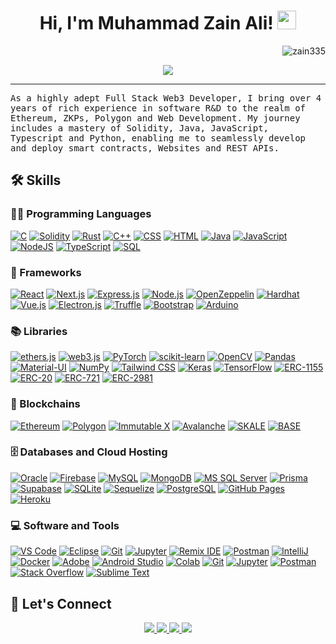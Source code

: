 <h1 align="center">
Hi, I'm Muhammad Zain Ali!
  <img src="https://media.giphy.com/media/hvRJCLFzcasrR4ia7z/giphy.gif" width="30"></h1>
 <img src="https://komarev.com/ghpvc/?username=zain335&label=Profile%20Views&color=0e75b6&style=flat" align='right' alt="zain335" />
<!--  <img src="https://gpvc.arturio.dev/yashitanamdeo" alt="Profile views" align='right'/> <a href="https://github.com/yashitanamdeo/yashitanamdeo/"> </a> update  -->

<br/>

<!-- Typing SVG by DenverCoder1 - https://github.com/DenverCoder1/readme-typing-svg -->
<p align="center">
  <a href="https://github.com/DenverCoder1/readme-typing-svg"><img src="https://readme-typing-svg.herokuapp.com?lines=Full+Stack+Web3+Developer;Blockchain+|+Computer+Engineer;Data+Science%20|%20Blockchain%20|%20ML%20Enthusiastic;&center=true&width=580&height=45"></a>
</p>
<hr/>
<samp>
As a highly adept Full Stack Web3 Developer, I bring over 4 years of rich experience in software R&D to the realm of
Ethereum, ZKPs, Polygon and Web Development. My journey includes a mastery of Solidity, Java, JavaScript, Typescript and
Python, enabling me to seamlessly develop and deploy smart contracts, Websites and REST APIs.
</samp> 

<!-- ## 🔥 Streak Stats -->

<!-- GitHub Readme Streak Stats - https://github.com/DenverCoder1/github-readme-streak-stats -->
<!-- <p align="center">
  <a href="https://github.com/DenverCoder1/github-readme-streak-stats">
    <img title="🔥 Get streak stats for your profile at git.io/streak-stats" alt="Yashita's streak" src="https://github-readme-streak-stats.herokuapp.com/?user=yashitanamdeo&theme=monokai-metallian&hide_border=true"/>
  </a>
  <p align="center"> If you can dream it, you can do it🔥 </p>
</p> -->

## 🛠️ Skills

### 👨‍💻 Programming Languages

<p>
    <a href="https://en.cppreference.com/w/" target="_blank"><img alt="C" src="https://img.shields.io/badge/C%20-%232370ED.svg?logo=c&logoColor=white"></a>
    <a href="https://docs.soliditylang.org/" target="_blank"><img alt="Solidity" src="https://img.shields.io/badge/Solidity%20-%23339933.svg?logo=solidity&logoColor=white"></a>
    <a href="https://www.rust-lang.org/learn" target="_blank"><img alt="Rust" src="https://img.shields.io/badge/Rust%20-%23E57324.svg?logo=rust&logoColor=white"></a>
    <a href="https://en.cppreference.com/w/" target="_blank"><img alt="C++" src="https://img.shields.io/badge/C++%20-%2300599C.svg?logo=c%2B%2B&logoColor=white"></a>
    <a href="https://developer.mozilla.org/en-US/docs/Web/CSS" target="_blank"><img alt="CSS" src="https://img.shields.io/badge/CSS%20-%231572B6.svg?logo=css3&logoColor=white"></a>
    <a href="https://developer.mozilla.org/en-US/docs/Web/HTML" target="_blank"><img alt="HTML" src="https://img.shields.io/badge/HTML%20-%23E34F26.svg?logo=html5&logoColor=white"></a>
    <a href="https://www.java.com/" target="_blank"><img alt="Java" src="https://img.shields.io/badge/Java-%23ED8B00.svg?logo=java&logoColor=black"></a>
    <a href="https://developer.mozilla.org/en-US/docs/Web/JavaScript" target="_blank"><img alt="JavaScript" src="https://img.shields.io/badge/JavaScript%20-%23F7DF1E.svg?logo=javascript&logoColor=black"></a>
    <a href="https://nodejs.org/en/docs/" target="_blank"><img alt="NodeJS" src="https://img.shields.io/badge/Node.js%20-%2343853D.svg?logo=node.js&logoColor=white"></a>
    <!-- <a href="https://www.php.net/manual/en/" target="_blank"><img alt="PHP" src="https://img.shields.io/badge/PHP-%23777BB4.svg?logo=php&logoColor=white"></a> -->
    <a href="https://www.typescriptlang.org/docs/" target="_blank"><img alt="TypeScript" src="https://img.shields.io/badge/TypeScript%20-%2314354C.svg?logo=typescript&logoColor=white"></a>
    <a href="https://dev.mysql.com/doc/" target="_blank"><img alt="SQL" src="https://img.shields.io/badge/SQL%20-%23025E8C.svg?logo=amazon-dynamodb&logoColor=white"></a><!-- Solidity -->


### 🧰 Frameworks

<p>
<a href="#"><img alt="React" src="https://img.shields.io/badge/React%20-%2320232a.svg?logo=react&logoColor=%2361DAFB"></a>
<!-- Next.js -->
<a href="https://nextjs.org/" target="_blank"><img alt="Next.js" src="https://img.shields.io/badge/Next.js%20-%23000000.svg?logo=next.js&logoColor=white"></a>
<!-- Express.js -->
<a href="https://expressjs.com/" target="_blank"><img alt="Express.js" src="https://img.shields.io/badge/Express.js%20-%23404d59.svg?logo=express&logoColor=white"></a>
<!-- Node.js -->
<a href="https://nodejs.org/en/docs/" target="_blank"><img alt="Node.js" src="https://img.shields.io/badge/Node.js%20-%2343853D.svg?logo=node.js&logoColor=white"></a>
<!-- OpenZeppelin -->
<a href="https://docs.openzeppelin.com/" target="_blank"><img alt="OpenZeppelin" src="https://img.shields.io/badge/OpenZeppelin%20-%23339933.svg?logo=openzeppelin&logoColor=white"></a>
<!-- Hardhat -->
<a href="https://hardhat.org/getting-started/" target="_blank"><img alt="Hardhat" src="https://img.shields.io/badge/Hardhat%20-%23256640.svg?logo=hardhat&logoColor=white"></a>
<!-- Vue.js -->
<a href="https://vuejs.org/v2/guide/" target="_blank"><img alt="Vue.js" src="https://img.shields.io/badge/Vue.js%20-%234FC08D.svg?logo=vue.js&logoColor=white"></a>
<!-- Electron.js -->
<a href="https://www.electronjs.org/docs" target="_blank"><img alt="Electron.js" src="https://img.shields.io/badge/Electron.js%20-%23163A5F.svg?logo=electron&logoColor=white"></a>
<!-- Truffle -->
<a href="https://www.trufflesuite.com/docs/truffle/overview" target="_blank"><img alt="Truffle" src="https://img.shields.io/badge/Truffle%20-%236F4C9B.svg?logo=truffle&logoColor=white"></a>
<!-- Bootstrap -->
<a href="https://getbootstrap.com/docs/5.0/getting-started/introduction/" target="_blank"><img alt="Bootstrap" src="https://img.shields.io/badge/Bootstrap%20-%23563D7C.svg?logo=bootstrap&logoColor=white"></a>
<a href="#"><img alt="Arduino" src="https://img.shields.io/badge/-Arduino-00979D?logo=Arduino&logoColor=white"></a>

 ### 📚 Libraries
<p>
<!-- ethers.js -->
<a href="https://docs.ethers.io/v5/" target="_blank"><img alt="ethers.js" src="https://img.shields.io/badge/ethers.js%20-%23434A5E.svg?logo=ethereum&logoColor=white"></a>
<!-- web3.js -->
<a href="https://web3js.readthedocs.io/" target="_blank"><img alt="web3.js" src="https://img.shields.io/badge/web3.js%20-%23212121.svg?logo=ethereum&logoColor=white"></a>
<a href="https://pytorch.org/" target="_blank"><img alt="PyTorch" src="https://img.shields.io/badge/PyTorch%20-%23EE4C2C.svg?logo=pytorch&logoColor=white"></a>
<!-- scikit-learn -->
<a href="https://scikit-learn.org/" target="_blank"><img alt="scikit-learn" src="https://img.shields.io/badge/scikit--learn%20-%2345B8D8.svg?logo=scikit-learn&logoColor=white"></a>
<!-- OpenCV -->
<a href="https://opencv.org/" target="_blank"><img alt="OpenCV" src="https://img.shields.io/badge/OpenCV%20-%235C3EE8.svg?logo=opencv&logoColor=white"></a>
<!-- Pandas -->
<a href="https://pandas.pydata.org/" target="_blank"><img alt="Pandas" src="https://img.shields.io/badge/Pandas%20-%23150458.svg?logo=pandas&logoColor=white"></a>
<!-- Material-UI -->
<a href="https://material-ui.com/" target="_blank"><img alt="Material-UI" src="https://img.shields.io/badge/Material--UI%20-%230081CB.svg?logo=material-ui&logoColor=white"></a>
<!-- NumPy -->
<a href="https://numpy.org/" target="_blank"><img alt="NumPy" src="https://img.shields.io/badge/NumPy%20-%23013243.svg?logo=numpy&logoColor=white"></a>
<!-- Tailwind CSS -->
<a href="https://tailwindcss.com/" target="_blank"><img alt="Tailwind CSS" src="https://img.shields.io/badge/Tailwind%20CSS%20-%2338B2AC.svg?logo=tailwind-css&logoColor=white"></a>
<a href="#"><img alt="Keras" src="https://img.shields.io/badge/Keras%20-%23D00000.svg?logo=Keras&logoColor=white"></a>
<a href="#"><img alt="TensorFlow" src="https://img.shields.io/badge/TensorFlow%20-%23FF6F00.svg?logo=TensorFlow&logoColor=white"></a>
<!-- ERC-1155 -->
<a href="https://docs.openzeppelin.com/contracts/4.x/token/erc1155" target="_blank"><img alt="ERC-1155" src="https://img.shields.io/badge/ERC--1155%20-%231170e4.svg?logo=openzeppelin&logoColor=white"></a>
<!-- ERC-20 -->
<a href="https://docs.openzeppelin.com/contracts/4.x/token/erc20" target="_blank"><img alt="ERC-20" src="https://img.shields.io/badge/ERC--20%20-%231170e4.svg?logo=openzeppelin&logoColor=white"></a>
<!-- ERC-721 -->
<a href="https://docs.openzeppelin.com/contracts/4.x/token/erc721" target="_blank"><img alt="ERC-721" src="https://img.shields.io/badge/ERC--721%20-%231170e4.svg?logo=openzeppelin&logoColor=white"></a>
<!-- ERC-2981 -->
<a href="https://docs.openzeppelin.com/contracts/4.x/token/erc2981" target="_blank"><img alt="ERC-2981" src="https://img.shields.io/badge/ERC--2981%20-%231170e4.svg?logo=openzeppelin&logoColor=white"></a>

</p>

</p>

### 🔗 Blockchains

<p>
   <!-- Ethereum -->
<a href="https://ethereum.org/" target="_blank"><img alt="Ethereum" src="https://img.shields.io/badge/Ethereum%20-%23646DFF.svg?logo=ethereum&logoColor=white"></a>
<!-- Polygon -->
<a href="https://polygon.technology/" target="_blank"><img alt="Polygon" src="https://img.shields.io/badge/Polygon%20-%238C28F5.svg?logo=polygon&logoColor=white"></a>
<!-- Immutable X -->
<a href="https://immutablex.io/" target="_blank"><img alt="Immutable X" src="https://img.shields.io/badge/Immutable%20X%20-%231DA1F2.svg?logo=immutable-x&logoColor=white"></a>
<!-- Base Chain -->
<!-- Add the official documentation link for the specific "Base Chain" if available -->
<!-- Avalanche -->
<a href="https://www.avalabs.org/" target="_blank"><img alt="Avalanche" src="https://img.shields.io/badge/Avalanche%20-%231F4C9F.svg?logo=avalanche&logoColor=white"></a>
<!-- SKALE -->
<a href="https://skale.network/" target="_blank"><img alt="SKALE" src="https://img.shields.io/badge/SKALE%20-%233031C7.svg?logo=skale&logoColor=white"></a>
<!-- BASE -->
<a href="https://skale.network/" target="_blank"><img alt="BASE" src="https://img.shields.io/badge/BASE%20-%23777BB4.svg?logo=base&logoColor=white"></a>

</p>

### 🗄️ Databases and Cloud Hosting

<p>
<!-- Oracle -->
<a href="https://www.oracle.com/database/" target="_blank"><img alt="Oracle" src="https://img.shields.io/badge/Oracle%20-%23F00000.svg?logo=oracle&logoColor=white"></a>
<!-- Firebase -->
<a href="https://firebase.google.com/" target="_blank"><img alt="Firebase" src="https://img.shields.io/badge/Firebase%20-%23FFCA28.svg?logo=firebase&logoColor=black"></a>
<!-- MySQL -->
<a href="https://www.mysql.com/" target="_blank"><img alt="MySQL" src="https://img.shields.io/badge/MySQL%20-%234479A1.svg?logo=mysql&logoColor=white"></a>
<!-- MongoDB -->
<a href="https://www.mongodb.com/" target="_blank"><img alt="MongoDB" src="https://img.shields.io/badge/MongoDB%20-%234EA94B.svg?logo=mongodb&logoColor=white"></a>
<!-- MS SQL Server -->
<a href="https://www.microsoft.com/en-us/sql-server" target="_blank"><img alt="MS SQL Server" src="https://img.shields.io/badge/MS%20SQL%20Server%20-%23CC2927.svg?logo=microsoftsqlserver&logoColor=white"></a>
<!-- Prisma -->
<a href="https://www.prisma.io/" target="_blank"><img alt="Prisma" src="https://img.shields.io/badge/Prisma%20-%232D3748.svg?logo=prisma&logoColor=white"></a>
<!-- Supabase -->
<a href="https://supabase.io/" target="_blank"><img alt="Supabase" src="https://img.shields.io/badge/Supabase%20-%233333FF.svg?logo=supabase&logoColor=white"></a>
<!-- SQLite -->
<a href="https://www.sqlite.org/" target="_blank"><img alt="SQLite" src="https://img.shields.io/badge/SQLite%20-%23003B57.svg?logo=sqlite&logoColor=white"></a>
<!-- Sequelize -->
<a href="https://sequelize.org/" target="_blank"><img alt="Sequelize" src="https://img.shields.io/badge/Sequelize%20-%23163A5F.svg?logo=sequelize&logoColor=white"></a>
<!-- PostgreSQL -->
<a href="https://www.postgresql.org/" target="_blank"><img alt="PostgreSQL" src="https://img.shields.io/badge/PostgreSQL%20-%233365a4.svg?logo=postgresql&logoColor=white"></a>
<a href="#"><img alt="GitHub Pages" src="https://img.shields.io/badge/GitHub%20Pages-%23327FC7.svg?logo=github&logoColor=white"></a>
<a href="#"><img alt="Heroku" src="https://img.shields.io/badge/Heroku%20-%23430098.svg?logo=heroku&logoColor=white"></a>
</p>

### 💻 Software and Tools

<p>
<!-- VS Code -->
<a href="https://code.visualstudio.com/" target="_blank"><img alt="VS Code" src="https://img.shields.io/badge/VS%20Code-%23007ACC.svg?logo=visual-studio-code&logoColor=white"></a>
<!-- Eclipse -->
<a href="https://www.eclipse.org/" target="_blank"><img alt="Eclipse" src="https://img.shields.io/badge/Eclipse-%230C387A.svg?logo=eclipse-ide&logoColor=white"></a>
<!-- Git -->
<a href="https://git-scm.com/" target="_blank"><img alt="Git" src="https://img.shields.io/badge/Git-%23F05032.svg?logo=git&logoColor=white"></a>
<!-- Jupyter -->
<a href="https://jupyter.org/" target="_blank"><img alt="Jupyter" src="https://img.shields.io/badge/Jupyter-%23F37626.svg?logo=jupyter&logoColor=white"></a>
<!-- Remix IDE -->
<a href="https://remix.ethereum.org/" target="_blank"><img alt="Remix IDE" src="https://img.shields.io/badge/Remix%20IDE-%238796D5.svg?logo=ethereum&logoColor=white"></a>
<!-- Postman -->
<a href="https://www.postman.com/" target="_blank"><img alt="Postman" src="https://img.shields.io/badge/Postman-%23FF6C37.svg?logo=postman&logoColor=white"></a>
<!-- IntelliJ -->
<a href="https://www.jetbrains.com/idea/" target="_blank"><img alt="IntelliJ" src="https://img.shields.io/badge/IntelliJ-%23000000.svg?logo=intellij-idea&logoColor=white"></a>
<!-- Docker -->
<a href="https://www.docker.com/" target="_blank"><img alt="Docker" src="https://img.shields.io/badge/Docker-%232496ED.svg?logo=docker&logoColor=white"></a>
<a href="#"><img alt="Adobe" src="https://img.shields.io/badge/Adobe%20-%23FF0000.svg?logo=adobe&logoColor=white"></a>
<a href="#"><img alt="Android Studio" src="https://img.shields.io/badge/Android%20Studio-008678.svg?logo=android-studio&logoColor=white"></a>
<a href="#"><img alt="Colab" src="https://img.shields.io/badge/Colab-00b56a.svg?logo=google-colab&logoColor=white"></a>
<a href="#"><img alt="Git" src="https://img.shields.io/badge/Git%20-%23F05033.svg?logo=git&logoColor=white"></a>
<a href="#"><img alt="Jupyter" src="https://img.shields.io/badge/Jupyter%20-%23F37626.svg?logo=Jupyter&logoColor=white"></a>
<a href="#"><img alt="Postman" src="https://img.shields.io/badge/Postman-FF6C37?logo=postman&logoColor=white"></a>
<a href="#"><img alt="Stack Overflow" src="https://img.shields.io/badge/-Stack%20Overflow-FE7A16?logo=stack-overflow&logoColor=white"></a>
<a href="#"><img alt="Sublime Text" src="https://img.shields.io/badge/-Sublime%20Text-302E31?logo=sublime-text&logoColor=white"></a>
</p>

<!-- ## 📊 Github Stats
-->
<!-- https://github.com/anuraghazra/github-readme-stats -->
<!-- <details> 
  <summary>💻 GitHub Profile Stats</summary>
  <br/>
    <a href="https://github.com/anuraghazra/github-readme-stats"><img alt="Zains's Github Stats" src="https://github-readme-stats.vercel.app/api?username=zain335&show_icons=true&count_private=true&theme=react&hide_border=true&bg_color=1F222E&title_color=F85D7F&icon_color=F8D866" height="192px"/></a>
  <a href="https://github.com/anuraghazra/github-readme-stats"><img alt="Zain's Top Languages" src="https://github-readme-stats.vercel.app/api/top-langs/?username=zain&langs_count=8&layout=compact&theme=react&hide_border=true&bg_color=1F222E&title_color=F85D7F&icon_color=F8D866" height="192px"/></a>
  <br/>
  <b>Note:</b> Top languages is only a metric of the languages my public code consists of and doesn't reflect experience or skill level.
</details>
-->
<!-- https://github.com/ashutosh00710/github-readme-activity-graph -->
<!-- <details>
  <summary>⚡ Recent GitHub Activity</summary>
  <br/>
  -->
<!-- 	[![Zain's Activity Graph](https://github-readme-activity-graph.vercel.app/graph?username=zain335)](https://github.com/ashutosh00710/github-readme-activity-graph) -->
<!--   <a href="https://github.com/ashutosh00710/github-readme-activity-graph"><img alt="Zain's Activity Graph" src="https://github-readme-activity-graph.vercel.app/graph?username=zain-335&bg_color=1F222E&color=F8D866&line=F85D7F&point=FFFFFF&hide_border=true" /></a>
  <br/>
</details> 
-->
<!-- https://github.com/sisodiya2421 -->

## 🤝 Let's Connect

<p align="center">
	<a href="https://gist.github.com/zain335">
		<img src="https://img.shields.io/badge/-Gists-000?style=for-the-badge&logo=Github&logoColor=white" />
	</a>
	<a href="https://stackoverflow.com/users/17730432/zain-335?tab=profile">
		<img src="https://img.shields.io/badge/Stack_Overflow-FE7A16?style=for-the-badge&logo=stack-overflow&logoColor=white" />
	</a>
	<a href="mailto:mzainaliofficial@gmail.com">
		<img src="https://img.shields.io/badge/gmail-%23D14836.svg?&style=for-the-badge&logo=gmail&logoColor=white" />
	</a>
	<a href="https://www.linkedin.com/in/muhammad-zain-ali-989598226/">
		<img src="https://img.shields.io/badge/-LinkedIn-%230077B5?style=for-the-badge&logo=linkedin&logoColor=white" />
	</a>	
</p>
<!--
[![@zain's Holopin board](https://holopin.me/zain335)](https://holopin.io/@zain335)
-->
